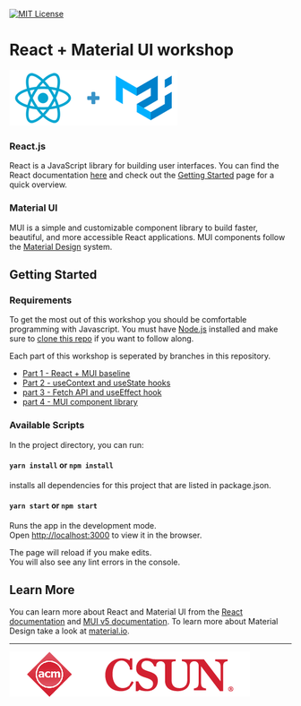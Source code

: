 [![MIT License][license-shield]][license-url]

# React + Material UI workshop
![React + Material UI logos](./react_mui.png)

### React.js
React is a JavaScript library for building user interfaces.
You can find the React documentation [here](https://reactjs.org/docs)
and check out the [Getting Started](https://reactjs.org/docs/getting-started.html) page for a quick overview.

### Material UI
MUI is a simple and customizable component library to build faster, beautiful, and more accessible React applications.
MUI components follow the [Material Design](https://material.io/design/introduction) system.

## Getting Started

### Requirements
To get the most out of this workshop you should be comfortable programming with Javascript.
You must have [Node.js](https://nodejs.org/en/) installed and make sure to [clone this repo](https://docs.github.com/en/repositories/creating-and-managing-repositories/cloning-a-repository)
if you want to follow along.

Each part of this workshop is seperated by branches in this repository.

+ [Part 1 - React + MUI baseline]()
+ [Part 2 - useContext and useState hooks]()
+ [part 3 - Fetch API and useEffect hook]()
+ [part 4 - MUI component library]()

### Available Scripts
In the project directory, you can run:

#### `yarn install` or `npm install`
installs all dependencies for this project that are listed in package.json.

#### `yarn start` or `npm start`
Runs the app in the development mode.\
Open [http://localhost:3000](http://localhost:3000) to view it in the browser.

The page will reload if you make edits.\
You will also see any lint errors in the console.

## Learn More
You can learn more about React and Material UI from the [React documentation](https://reactjs.org/) 
and [MUI v5 documentation](https://mui.com/getting-started/installation/). To learn more about Material Design take a look at [material.io](https://material.io/design).

___
![acm_csun](./acm_csun.png)

<!-- MARKDOWN LINKS & IMAGES -->
<!-- https://www.markdownguide.org/basic-syntax/#reference-style-links -->
[license-shield]: https://img.shields.io/github/license/rosealexander/mui-redux-next-template.svg?style=for-the-badge
[license-url]: https://github.com/rosealexander/mui-redux-next-template/blob/master/LICENSE
